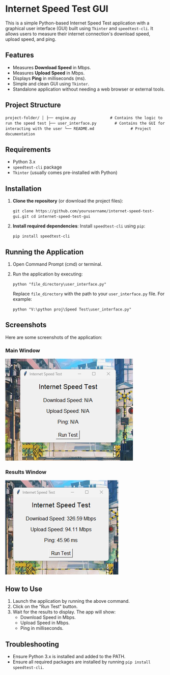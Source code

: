 
# Internet Speed Test GUI

This is a simple Python-based Internet Speed Test application with a graphical user interface (GUI) built using `Tkinter` and `speedtest-cli`. It allows users to measure their internet connection's download speed, upload speed, and ping.

## Features

-   Measures **Download Speed** in Mbps.
-   Measures **Upload Speed** in Mbps.
-   Displays **Ping** in milliseconds (ms).
-   Simple and clean GUI using `Tkinter`.
-   Standalone application without needing a web browser or external tools.

## Project Structure


`project-folder/
│
├── engine.py               # Contains the logic to run the speed test
├── user_interface.py        # Contains the GUI for interacting with the user
└── README.md                # Project documentation` 

## Requirements

-   Python 3.x
-   `speedtest-cli` package
-   `Tkinter` (usually comes pre-installed with Python)

## Installation

1.  **Clone the repository** (or download the project files):
    
    `git clone https://github.com/yourusername/internet-speed-test-gui.git
    cd internet-speed-test-gui` 
    
2.  **Install required dependencies**: Install `speedtest-cli` using `pip`:
    
    `pip install speedtest-cli` 
    

## Running the Application

1.  Open Command Prompt (cmd) or terminal.
2.  Run the application by executing:
    
    
    `python "file_directory\user_interface.py"` 
    
    Replace `file_directory` with the path to your `user_interface.py` file. For example:
    
    `python "V:\python proj\Speed Test\user_interface.py"` 


## Screenshots

Here are some screenshots of the application:

### Main Window
![Screenshot 1](screenshot/ss1.png)

### Results Window
![Screenshot 2](screenshot/ss2.png)
    

## How to Use

1.  Launch the application by running the above command.
2.  Click on the "Run Test" button.
3.  Wait for the results to display. The app will show:
    -   Download Speed in Mbps.
    -   Upload Speed in Mbps.
    -   Ping in milliseconds.

## Troubleshooting

-   Ensure Python 3.x is installed and added to the PATH.
-   Ensure all required packages are installed by running `pip install speedtest-cli`.